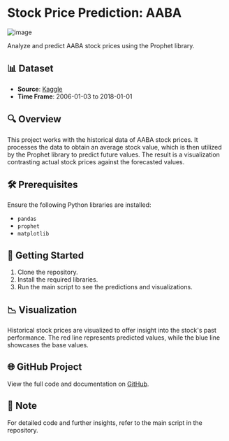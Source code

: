 # Stock Price Prediction: AABA

![image](https://github.com/heydar432/ML---Regression-Time-Series/assets/65925995/b2912f59-a659-47a5-8843-15c7b6e3af1b)

Analyze and predict AABA stock prices using the Prophet library.

## 📊 Dataset 

- **Source**: [Kaggle](https://www.kaggle.com/code/dpamgautam/stock-price-prediction-lstm-gru-rnn)
- **Time Frame**: 2006-01-03 to 2018-01-01

## 🔍 Overview 

This project works with the historical data of AABA stock prices. It processes the data to obtain an average stock value, which is then utilized by the Prophet library to predict future values. The result is a visualization contrasting actual stock prices against the forecasted values.

## 🛠 Prerequisites

Ensure the following Python libraries are installed:

- `pandas`
- `prophet`
- `matplotlib`

## 🚀 Getting Started

1. Clone the repository.
2. Install the required libraries.
3. Run the main script to see the predictions and visualizations.

## 📉 Visualization 

Historical stock prices are visualized to offer insight into the stock's past performance. The red line represents predicted values, while the blue line showcases the base values.

## 🌐 GitHub Project

View the full code and documentation on [GitHub](https://github.com/heydar432/ML---Regression-Time-Series/blob/main/Stock%20Price%20Prediction/Stock%20Price%20Prediction%20Prophet.ipynb).

## 📌 Note

For detailed code and further insights, refer to the main script in the repository.
